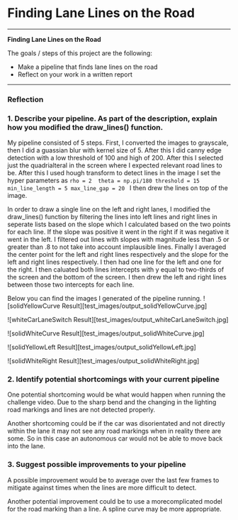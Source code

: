 # **Finding Lane Lines on the Road** 


---

**Finding Lane Lines on the Road**

The goals / steps of this project are the following:
* Make a pipeline that finds lane lines on the road
* Reflect on your work in a written report


[//]: # (Image References)

[image1]: ./examples/grayscale.jpg "Grayscale"

---

### Reflection

### 1. Describe your pipeline. As part of the description, explain how you modified the draw_lines() function.

My pipeline consisted of 5 steps. First, I converted the images to grayscale, then I did a guassian blur with kernel size of 5.
After this I did canny edge detection with a low threshold of 100 and high of 200. After this I selected just the quadrialteral in the screen where I expected relevant road lines to be.
After this I used hough transform to detect lines in the image I set the hyper parameters as 
`
    rho = 2 
    theta = np.pi/180
    threshold = 15
    min_line_length = 5
    max_line_gap = 20 
`
I then drew the lines on top of the image.

In order to draw a single line on the left and right lanes, I modified the draw_lines() function by filtering the lines
into left lines and right lines in seperate lists based on the slope which I calculated based on the two points for each line.
If the slope was positive it went in the right if it was negative it went in the left. I filtered out lines with slopes with magnitude less than .5 or greater than .8 to not take into account implausible lines. Finally I averaged the center point for the left and right lines respectively and the slope for the left and right lines respectively.
I then had one line for the left and one for the right. I then caluated both lines intercepts with y equal to two-thirds of the screen and the bottom of the screen. I then drew the left and right lines between those two intercepts for each line. 

Below you can find the images I generated of the pipeline running.
![solidYellowCurve Result][test_images/output_solidYellowCurve.jpg]

 ![whiteCarLaneSwitch Result][test_images/output_whiteCarLaneSwitch.jpg]


 ![solidWhiteCurve Result][test_images/output_solidWhiteCurve.jpg]

 ![solidYellowLeft Result][test_images/output_solidYellowLeft.jpg]

 ![solidWhiteRight Result][test_images/output_solidWhiteRight.jpg]


### 2. Identify potential shortcomings with your current pipeline


One potential shortcoming would be what would happen when running the challenge video. 
Due to the sharp bend and the changing in the lighting road markings and lines are not detected properly.

Another shortcoming could be if the car was disorientated and not directly within the lane it may not see any road markings
when in reality there are some. So in this case an autonomous car would not be able to move back into the lane.


### 3. Suggest possible improvements to your pipeline

A possible improvement would be to average over the last few frames to mitigate against times when the lines are more 
difficult to detect.

Another potential improvement could be to use a morecomplicated model for the road marking than a line.
A spline curve may be more appropriate.
